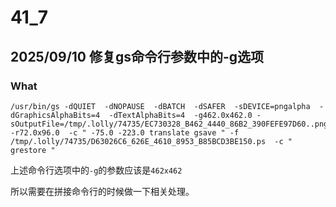 # 41_7
## 2025/09/10 修复gs命令行参数中的-g选项
### What
```
/usr/bin/gs -dQUIET  -dNOPAUSE  -dBATCH  -dSAFER  -sDEVICE=pngalpha  -dGraphicsAlphaBits=4  -dTextAlphaBits=4  -g462.0x462.0 -sOutputFile=/tmp/.lolly/74735/EC730328_B462_4440_86B2_390FEFE97D60..png  -r72.0x96.0  -c " -75.0 -223.0 translate gsave " -f /tmp/.lolly/74735/D63026C6_626E_4610_8953_B85BCD3BE150.ps  -c " grestore "
```
上述命令行选项中的`-g`的参数应该是`462x462`

所以需要在拼接命令行的时候做一下相关处理。
